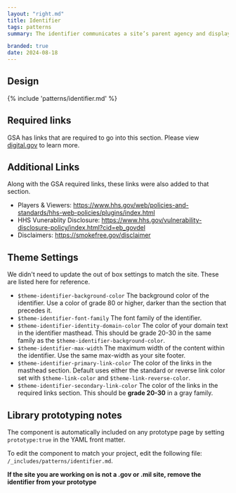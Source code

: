 ```yaml
---
layout: "right.md"
title: Identifier
tags: patterns
summary: The identifier communicates a site’s parent agency and displays agency links required by federal laws and policies.

branded: true
date: 2024-08-18
---
```


## Design
{% include 'patterns/identifier.md' %}

## Required links
GSA has links that are required to go into this section. Please view [digital.gov](https://digital.gov/resources/required-web-content-and-links/?_gl=1*17f69hv*_ga*MjA5MjY0NzMyMC4xNzM3NDgxNjU5*_ga_HBYXWFP794*MTczNzQ4NjA1Mi4yLjEuMTczNzQ4ODM2NS4wLjAuMA..}) to learn more.


## Additional Links
Along with the GSA required links, these links were also added to that section.
- Players & Viewers: https://www.hhs.gov/web/policies-and-standards/hhs-web-policies/plugins/index.html
- HHS Vunerablity Disclosure: https://www.hhs.gov/vulnerability-disclosure-policy/index.html?cid=eb_govdel
- Disclaimers: https://smokefree.gov/disclaimer



## Theme Settings
We didn't need to update the out of box settings to match the site. These are listed here for reference.

- `$theme-identifier-background-color` The background color of the identifier. Use a color of grade 80 or higher, darker than the section that precedes it.
- `$theme-identifier-font-family` The font family of the identifier.
- `$theme-identifier-identity-domain-color` The color of your domain text in the identifier masthead. This should be grade 20-30 in the same family as the `$theme-identifier-background-color`.
- `$theme-identifier-max-width` The maximum width of the content within the identifier. Use the same max-width as your site footer.
- `$theme-identifier-primary-link-color` The color of the links in the masthead section. Default uses either the standard or reverse link color set with `$theme-link-color` and `$theme-link-reverse-color`.
- `$theme-identifier-secondary-link-color` The color of the links in the required links section. This should be **grade 20-30** in a gray family.

## Library prototyping notes
The component is automatically included on any prototype page by setting `prototype:true` in the YAML front matter.

To edit the component to match your project, edit the following file: `/_includes/patterns/identifier.md`.

**If the site you are working on is not a .gov or .mil site, remove the identifier from your prototype**